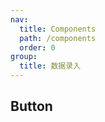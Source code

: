 ```yaml
---
nav:
  title: Components
  path: /components
  order: 0
group:
  title: 数据录入
---
```


## Button

<code src="./demos/demo1.tsx"></code>
